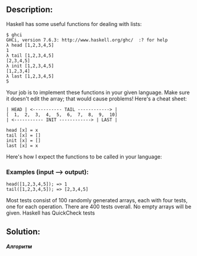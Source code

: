 ## Description:
Haskell has some useful functions for dealing with lists:

```
$ ghci
GHCi, version 7.6.3: http://www.haskell.org/ghc/  :? for help
λ head [1,2,3,4,5]
1
λ tail [1,2,3,4,5]
[2,3,4,5]
λ init [1,2,3,4,5]
[1,2,3,4]
λ last [1,2,3,4,5]
5
```
Your job is to implement these functions in your given language. Make sure it doesn't edit the array; that would cause problems! Here's a cheat sheet:

```
| HEAD | <----------- TAIL ------------> |
[  1,  2,  3,  4,  5,  6,  7,  8,  9,  10]
| <----------- INIT ------------> | LAST |

head [x] = x
tail [x] = []
init [x] = []
last [x] = x

```
Here's how I expect the functions to be called in your language:

### Examples (input --> output):
```
head([1,2,3,4,5]); => 1
tail([1,2,3,4,5]); => [2,3,4,5]
```

Most tests consist of 100 randomly generated arrays, each with four tests, one for each operation. There are 400 tests overall. No empty arrays will be given. Haskell has QuickCheck tests


## Solution:


##### Алгоритм



```javascript


```